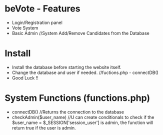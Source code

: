 # beVote - Features #

- Login/Registration panel
- Vote System
- Basic Admin //System Add/Remove Candidates from the Database

# Install #

- Install the database before starting the website itself.
- Change the database and user if needed. //fuctions.php - connectDB()
- Good Luck !!

# System Functions (functions.php) #

- connectDB() //Returns the connection to the database
- checkAdmin($user_name) //U can create conditionals to check if the $user_name = $_SESSION['session_user'] is admin, the function will return true if the user is admin.

